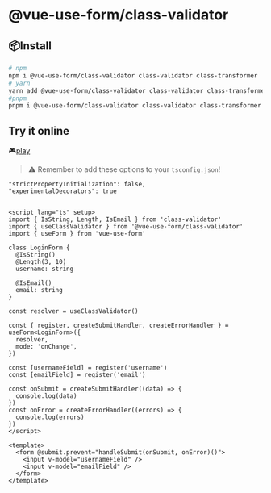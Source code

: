 # @vue-use-form/class-validator

## 📦Install
```bash
# npm
npm i @vue-use-form/class-validator class-validator class-transformer
# yarn
yarn add @vue-use-form/class-validator class-validator class-transformer
#pnpm
pnpm i @vue-use-form/class-validator class-validator class-transformer
```

## Try it online
🎮[play](https://stackblitz.com/edit/vitejs-vite-foumka?file=src%2FApp.vue,vite.config.ts,src%2Fmain.ts,package.json,src%2Fenv.d.ts&terminal=dev)

> ⚠️ Remember to add these options to your `tsconfig.json`!

```
"strictPropertyInitialization": false,
"experimentalDecorators": true
```

```vue

<script lang="ts" setup>
import { IsString, Length, IsEmail } from 'class-validator'
import { useClassValidator } from '@vue-use-form/class-validator'
import { useForm } from 'vue-use-form'

class LoginForm {
  @IsString()
  @Length(3, 10)
  username: string

  @IsEmail()
  email: string
}

const resolver = useClassValidator()

const { register, createSubmitHandler, createErrorHandler } = useForm<LoginForm>({
  resolver,
  mode: 'onChange',
})

const [usernameField] = register('username')
const [emailField] = register('email')

const onSubmit = createSubmitHandler((data) => {
  console.log(data)
})
const onError = createErrorHandler((errors) => {
  console.log(errors)
})
</script>

<template>
  <form @submit.prevent="handleSubmit(onSubmit, onError)()">
    <input v-model="usernameField" />
    <input v-model="emailField" />
  </form>
</template>
```
